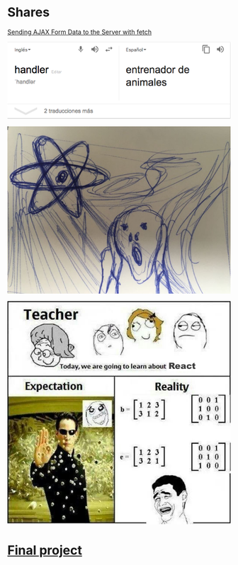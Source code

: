 # Shares

[Sending AJAX Form Data to the Server with fetch](http://www.youtube.com/watch?v=gL8M9Sl5QLs&list=PLyuRouwmQCjkWu63mHksI9EA4fN-vwGs7)

![Hanlder](images/handler.png)

![React](images/react.jpg)

![React](images/react.png)

# [Final project](https://github.com/AlexGonRod/WhiteBalance)